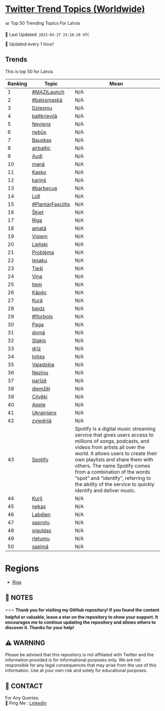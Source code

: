 [Twitter Trend Topics (Worldwide)](https://github.com/ErcinDedeoglu/Twitter-Trend-Topics)
==========


📊 Top 50 Trending Topics For Latvia

📆 Last Updated: `2023-03-27 23:18:39 UTC`

🔧 Updated every 1 hour!


## Trends

This is top 50 for Latvia

| Ranking | Topic | Mean |
| ------- | ------------ | ------------ |
| 1 | [#MAZILaunch](http://twitter.com/search?q=%23MAZILaunch) | N/A |
| 2 | [#balssmaskā](http://twitter.com/search?q=%23balssmask%c4%81) | N/A |
| 3 | [Dziesmu](http://twitter.com/search?q=Dziesmu) | N/A |
| 4 | [baltkrievijā](http://twitter.com/search?q=baltkrievij%c4%81) | N/A |
| 5 | [Neviens](http://twitter.com/search?q=Neviens) | N/A |
| 6 | [nebūs](http://twitter.com/search?q=neb%c5%abs) | N/A |
| 7 | [Bauskas](http://twitter.com/search?q=Bauskas) | N/A |
| 8 | [airbaltic](http://twitter.com/search?q=airbaltic) | N/A |
| 9 | [Audi](http://twitter.com/search?q=Audi) | N/A |
| 10 | [manā](http://twitter.com/search?q=man%c4%81) | N/A |
| 11 | [Kasko](http://twitter.com/search?q=Kasko) | N/A |
| 12 | [kariņš](http://twitter.com/search?q=kari%c5%86%c5%a1) | N/A |
| 13 | [#barbecue](http://twitter.com/search?q=%23barbecue) | N/A |
| 14 | [Lidl](http://twitter.com/search?q=Lidl) | N/A |
| 15 | [#PlantarFasciitis](http://twitter.com/search?q=%23PlantarFasciitis) | N/A |
| 16 | [Šķiet](http://twitter.com/search?q=%c5%a0%c4%b7iet) | N/A |
| 17 | [Riga](http://twitter.com/search?q=Riga) | N/A |
| 18 | [amatā](http://twitter.com/search?q=amat%c4%81) | N/A |
| 19 | [Visiem](http://twitter.com/search?q=Visiem) | N/A |
| 20 | [Lieliski](http://twitter.com/search?q=Lieliski) | N/A |
| 21 | [Problēma](http://twitter.com/search?q=Probl%c4%93ma) | N/A |
| 22 | [Iesaku](http://twitter.com/search?q=Iesaku) | N/A |
| 23 | [Tieši](http://twitter.com/search?q=Tie%c5%a1i) | N/A |
| 24 | [Viņa](http://twitter.com/search?q=Vi%c5%86a) | N/A |
| 25 | [tiem](http://twitter.com/search?q=tiem) | N/A |
| 26 | [Kāpēc](http://twitter.com/search?q=K%c4%81p%c4%93c) | N/A |
| 27 | [Kurā](http://twitter.com/search?q=Kur%c4%81) | N/A |
| 28 | [beidz](http://twitter.com/search?q=beidz) | N/A |
| 29 | [#florbols](http://twitter.com/search?q=%23florbols) | N/A |
| 30 | [Paga](http://twitter.com/search?q=Paga) | N/A |
| 31 | [domā](http://twitter.com/search?q=dom%c4%81) | N/A |
| 32 | [Staķis](http://twitter.com/search?q=Sta%c4%b7is) | N/A |
| 33 | [drīz](http://twitter.com/search?q=dr%c4%abz) | N/A |
| 34 | [toties](http://twitter.com/search?q=toties) | N/A |
| 35 | [Vajadzēja](http://twitter.com/search?q=Vajadz%c4%93ja) | N/A |
| 36 | [Nezinu](http://twitter.com/search?q=Nezinu) | N/A |
| 37 | [parīzē](http://twitter.com/search?q=par%c4%abz%c4%93) | N/A |
| 38 | [diemžēl](http://twitter.com/search?q=diem%c5%be%c4%93l) | N/A |
| 39 | [Cilvēki](http://twitter.com/search?q=Cilv%c4%93ki) | N/A |
| 40 | [Apple](http://twitter.com/search?q=Apple) | N/A |
| 41 | [Ukrainians](http://twitter.com/search?q=Ukrainians) | N/A |
| 42 | [zviedrijā](http://twitter.com/search?q=zviedrij%c4%81) | N/A |
| 43 | [Spotify](http://twitter.com/search?q=Spotify) | Spotify is a digital music streaming service that gives users access to millions of songs, podcasts, and videos from artists all over the world. It allows users to create their own playlists and share them with others. The name Spotify comes from a combination of the words “spot” and “identify”, referring to the ability of the service to quickly identify and deliver music. |
| 44 | [Kurš](http://twitter.com/search?q=Kur%c5%a1) | N/A |
| 45 | [nekas](http://twitter.com/search?q=nekas) | N/A |
| 46 | [Labdien](http://twitter.com/search?q=Labdien) | N/A |
| 47 | [saprotu](http://twitter.com/search?q=saprotu) | N/A |
| 48 | [siguldas](http://twitter.com/search?q=siguldas) | N/A |
| 49 | [rietumu](http://twitter.com/search?q=rietumu) | N/A |
| 50 | [saeimā](http://twitter.com/search?q=saeim%c4%81) | N/A |



# Regions

* [Riga](</Latvia/Riga.md>)



## 📝 NOTES

⭐⭐⭐ **Thank you for visiting my GitHub repository! If you found the content helpful or valuable, leave a star on the repository to show your support. It encourages me to continue updating the repository and allows others to discover it. Thanks for your help!**


## ⚠️ WARNING

Please be advised that this repository is not affiliated with Twitter and the information provided is for informational purposes only. We are not responsible for any legal consequences that may arise from the use of this information. Use at your own risk and solely for educational purposes.


## 📨 CONTACT

 For Any Queries:  
            🏓 Ping Me : [LinkedIn](https://www.linkedin.com/in/ercindedeoglu/)
